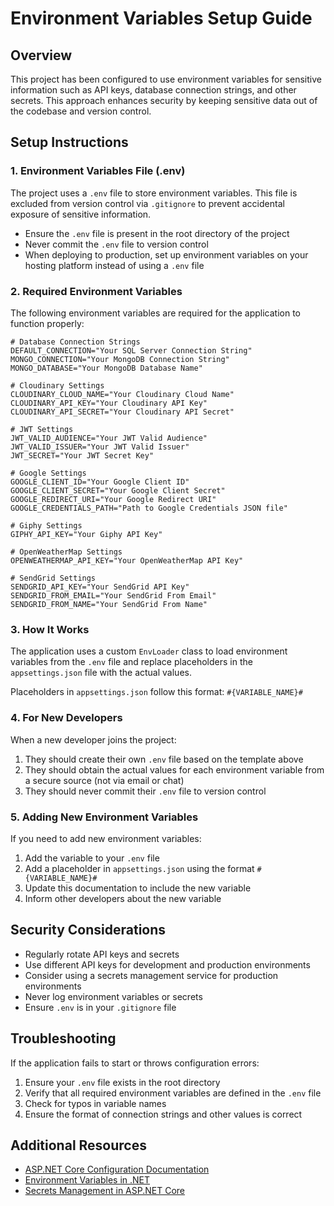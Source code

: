 # Environment Variables Setup Guide

## Overview

This project has been configured to use environment variables for sensitive information such as API keys, database connection strings, and other secrets. This approach enhances security by keeping sensitive data out of the codebase and version control.

## Setup Instructions

### 1. Environment Variables File (.env)

The project uses a `.env` file to store environment variables. This file is excluded from version control via `.gitignore` to prevent accidental exposure of sensitive information.

- Ensure the `.env` file is present in the root directory of the project
- Never commit the `.env` file to version control
- When deploying to production, set up environment variables on your hosting platform instead of using a `.env` file

### 2. Required Environment Variables

The following environment variables are required for the application to function properly:

```
# Database Connection Strings
DEFAULT_CONNECTION="Your SQL Server Connection String"
MONGO_CONNECTION="Your MongoDB Connection String"
MONGO_DATABASE="Your MongoDB Database Name"

# Cloudinary Settings
CLOUDINARY_CLOUD_NAME="Your Cloudinary Cloud Name"
CLOUDINARY_API_KEY="Your Cloudinary API Key"
CLOUDINARY_API_SECRET="Your Cloudinary API Secret"

# JWT Settings
JWT_VALID_AUDIENCE="Your JWT Valid Audience"
JWT_VALID_ISSUER="Your JWT Valid Issuer"
JWT_SECRET="Your JWT Secret Key"

# Google Settings
GOOGLE_CLIENT_ID="Your Google Client ID"
GOOGLE_CLIENT_SECRET="Your Google Client Secret"
GOOGLE_REDIRECT_URI="Your Google Redirect URI"
GOOGLE_CREDENTIALS_PATH="Path to Google Credentials JSON file"

# Giphy Settings
GIPHY_API_KEY="Your Giphy API Key"

# OpenWeatherMap Settings
OPENWEATHERMAP_API_KEY="Your OpenWeatherMap API Key"

# SendGrid Settings
SENDGRID_API_KEY="Your SendGrid API Key"
SENDGRID_FROM_EMAIL="Your SendGrid From Email"
SENDGRID_FROM_NAME="Your SendGrid From Name"
```

### 3. How It Works

The application uses a custom `EnvLoader` class to load environment variables from the `.env` file and replace placeholders in the `appsettings.json` file with the actual values.

Placeholders in `appsettings.json` follow this format: `#{VARIABLE_NAME}#`

### 4. For New Developers

When a new developer joins the project:

1. They should create their own `.env` file based on the template above
2. They should obtain the actual values for each environment variable from a secure source (not via email or chat)
3. They should never commit their `.env` file to version control

### 5. Adding New Environment Variables

If you need to add new environment variables:

1. Add the variable to your `.env` file
2. Add a placeholder in `appsettings.json` using the format `#{VARIABLE_NAME}#`
3. Update this documentation to include the new variable
4. Inform other developers about the new variable

## Security Considerations

- Regularly rotate API keys and secrets
- Use different API keys for development and production environments
- Consider using a secrets management service for production environments
- Never log environment variables or secrets
- Ensure `.env` is in your `.gitignore` file

## Troubleshooting

If the application fails to start or throws configuration errors:

1. Ensure your `.env` file exists in the root directory
2. Verify that all required environment variables are defined in the `.env` file
3. Check for typos in variable names
4. Ensure the format of connection strings and other values is correct

## Additional Resources

- [ASP.NET Core Configuration Documentation](https://docs.microsoft.com/en-us/aspnet/core/fundamentals/configuration/)
- [Environment Variables in .NET](https://docs.microsoft.com/en-us/aspnet/core/fundamentals/configuration/?view=aspnetcore-6.0#environment-variables)
- [Secrets Management in ASP.NET Core](https://docs.microsoft.com/en-us/aspnet/core/security/app-secrets)